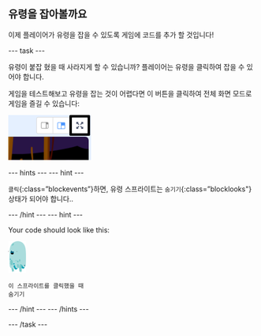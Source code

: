 ## 유령을 잡아볼까요

이제 플레이어가 유령을 잡을 수 있도록 게임에 코드를 추가 할 것입니다!

\--- task \---

유령이 붙잡 혔을 때 사라지게 할 수 있습니까? 플레이어는 유령을 클릭하여 잡을 수 있어야 합니다.

게임을 테스트해보고 유령을 잡는 것이 어렵다면 이 버튼을 클릭하여 전체 화면 모드로 게임을 즐길 수 있습니다:

![스크린샷](images/ghost-fullscreen-annotated.png)

\--- hints \--- \--- hint \---

`클릭`{:class=”blockevents”}하면, 유령 스프라이트는 `숨기기`{:class=”blocklooks"} 상태가 되어야 합니다..

\--- /hint \--- \--- hint \---

Your code should look like this:

![ghost-sprite](images/ghost-sprite.png)

```blocks3
이 스프라이트를 클릭했을 때
숨기기
```

\--- /hint \--- \--- /hints \---

\--- /task \---